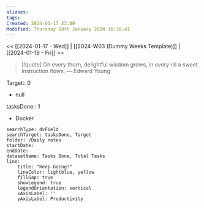 ```yaml
---
aliases: 
tags: 
Created: 2024-01-17 23:00
Modified: Thursday 18th January 2024 16:38:41
---
```

<< [[2024-01-17 - Wed]] | [[2024-W03 (Dummy Weeks Template)]] | [[2024-01-19 - Fri]] >>


> [!quote] On every thorn, delightful wisdom grows, in every rill a sweet instruction flows.
> — Edward Young


Target:: 0
- null

tasksDone:: 1
- Docker


```tracker
searchType: dvField
searchTarget: tasksDone, Target
folder: /Daily notes 
startDate:
endDate:
datasetName: Tasks Done, Total Tasks
line:
    title: "Keep Going!"
    lineColor: lightblue, yellow
    fillGap: true
    showLegend: true
    legendOrientation: vertical
    xAxisLabel: ''
    yAxisLabel: Productivity
```
